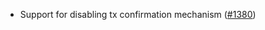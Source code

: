 - Support for disabling tx confirmation mechanism ([#1380](https://github.com/informalsystems/ibc-rs/issues/1380))
